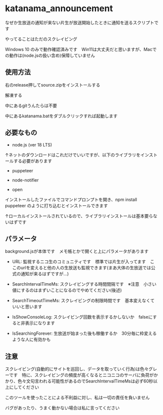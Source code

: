 # katanama_announcement
なぜか生放送の通知が来ない片生が放送開始したときに通知を送るスクリプトです

やってることはただのスクレイビング

Windows 10 のみで動作確認済みです　Win11は大丈夫だと思いますが、Macでの動作は(node.jsの扱い含め)保障していません

## 使用方法
右のrelease押してsource.zipをインストールする

解凍する

中にあるgitうんたらは不要

中にあるkatanama.batをダブルクリックすれば起動します

## 必要なもの
* node.js (ver 18 LTS)

↑ネットのダウンロードはこれだけでいいですが、以下のライブラリをインストールする必要があります

* puppeteer

* node-notifier

* open

インストールしたファイルでコマンドプロンプトを開き、npm install puppeteer のように打ち込むとインストールできます

↑ローカルインストールされているので、ライブラリインストールは基本要らないはずです

## パラメータ
background.jsが本体です　メモ帳とかで開くと上にパラメータがあります

* URL: 監視するニコ生のコミュニティです　標準では片生が入ってます　ここのurlを変えると他の人の生放送も監視できます(まあ大体の生放送では公式の通知が来るはずですが...)

* SearchIntervalTimeMs: スクレイビングする時間間隔です　※注意　小さい値にするのはまずいことになるのでやめてください(後述)

* SearchTimeoutTimeMs: スクレイビングの制限時間です　基本変えなくていいと思います

* IsShowConsoleLog: スクレイビング回数を表示するかしないか　falseにすると非表示になります

* IsSearchingForever: 生放送が始まった後も稼働するか　30分毎に枠変えるような人に有効かも

## 注意
スクレイビング(自動的にサイトを巡回し、データを取っていく行為)は色々グレーです　特に、スクレイビングの頻度が高くなるとニコニコのサーバに負荷がかかり、色々文句言われる可能性があるのでSearchIntervalTimeMsは必ず60秒以上にしてください

このツールを使ったことによる不利益に対し、私は一切の責任を負いません

バグがあったり、うまく動かない場合は私に言ってください